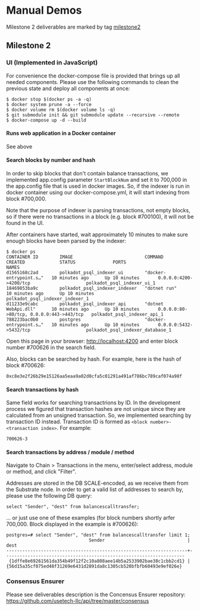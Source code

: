 # Manual Demos

Milestone 2 deliverables are marked by tag [milestone2](https://github.com/usetech-llc/polkadot_psql_indexer/tree/milestone2)

## Milestone 2

### UI (Implemented in JavaScript)

For convenience the docker-compose file is provided that brings up all needed components. Please use the following commands to clean the previous state and deploy all components at once:

```
$ docker stop $(docker ps -a -q)
$ docker system prune -a --force
$ docker volume rm $(docker volume ls -q)
$ git submodule init && git submodule update --recursive --remote
$ docker-compose up -d --build
```

#### Runs web application in a Docker container

See above

#### Search blocks by number and hash

In order to skip blocks that don't contain balance transactions, we implemented app.config parameter `StartBlockNum` and set it to 700,000 in the app.config file that is used in docker images. So, if the indexer is run in docker container using our docker-compose.yml, it will start indexing from block #700,000.

Note that the purpose of indexer is parsing transactions, not empty blocks, so if there were no transactions in a block (e.g. block #700100), it will not be found in the UI.

After containers have started, wait approximately 10 minutes to make sure enough blocks have been parsed by the indexer:

```
$ docker ps
CONTAINER ID        IMAGE                           COMMAND                  CREATED             STATUS              PORTS                                      NAMES
d1565168c2ad        polkadot_psql_indexer_ui        "docker-entrypoint.s…"   10 minutes ago      Up 10 minutes       0.0.0.0:4200->4200/tcp                     polkadot_psql_indexer_ui_1
18469853ba9c        polkadot_psql_indexer_indexer   "dotnet run"             10 minutes ago      Up 10 minutes                                                  polkadot_psql_indexer_indexer_1
d11233e9cabc        polkadot_psql_indexer_api       "dotnet WebApi.dll"      10 minutes ago      Up 10 minutes       0.0.0.0:80->80/tcp, 0.0.0.0:443->443/tcp   polkadot_psql_indexer_api_1
788223bac0b0        postgres                        "docker-entrypoint.s…"   10 minutes ago      Up 10 minutes       0.0.0.0:5432->5432/tcp                     polkadot_psql_indexer_database_1
```

Open this page in your browser: [http://localhost:4200](http://localhost:4200) and enter block number #700626 in the search field.

Also, blocks can be searched by hash. For example, here is the hash of block #700626: 

```
0xc8e3e2f26b29e15126aa5eaa9a02d0cfa5c01291a491af786bc789caf074a98f
```

#### Search transactions by hash

Same field works for searching transactrions by ID. In the development process we figured that transaction hashes are not unique since they are calculated from an unsigned transaction. So, we implemented searching by transaction ID instead. Transaction ID is formed as `<block number>-<transaction index>`. For example:

```
700626-3
```

#### Search transactions by address / module / method

Navigate to Chain > Transactions in the menu, enter/select address, module or method, and click "Filter". 

Addresses are stored in the DB SCALE-encoded, as we receive them from the Substrate node. In order to get a valid list of addresses to search by, please use the following DB query: 

```
select "Sender", "dest" from balancescalltransfer;
```

... or just use one of these examples (for block numbers shortly arfer 700,000. Block displayed in the example is #700626):

```
postgres=# select "Sender", "dest" from balancescalltransfer limit 1;
                               Sender                               |                                dest                                
--------------------------------------------------------------------+--------------------------------------------------------------------
 {1dffe8e69261561da354b49f12f2c10a808aee14b5a2533902bae38c1cbb2cd1} | {56d15a35cf075ed48f31269e6431d2891da8c1305cb520bfbfb60493e9ef026e}
```

### Consensus Ensurer

Please see deliverables description is the Concensus Ensurer repository:
https://github.com/usetech-llc/api/tree/master/consensus
